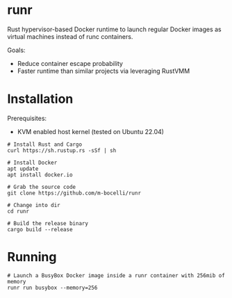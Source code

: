# runr

Rust hypervisor-based Docker runtime to launch regular Docker images as virtual machines instead of runc containers.

Goals:
- Reduce container escape probability
- Faster runtime than similar projects via leveraging RustVMM

# Installation

Prerequisites:
- KVM enabled host kernel (tested on Ubuntu 22.04)

```
# Install Rust and Cargo
curl https://sh.rustup.rs -sSf | sh

# Install Docker
apt update
apt install docker.io

# Grab the source code
git clone https://github.com/m-bocelli/runr

# Change into dir
cd runr

# Build the release binary
cargo build --release
```

# Running

```
# Launch a BusyBox Docker image inside a runr container with 256mib of memory
runr run busybox --memory=256
```

